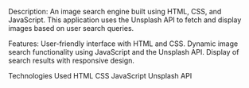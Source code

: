 Description:
An image search engine built using HTML, CSS, and JavaScript. This application uses the Unsplash API to fetch and display images based on user search queries.

Features:
User-friendly interface with HTML and CSS.
Dynamic image search functionality using JavaScript and the Unsplash API.
Display of search results with responsive design.

Technologies Used
HTML
CSS
JavaScript
Unsplash API

